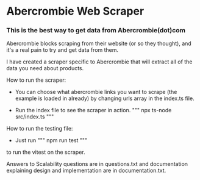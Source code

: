 # Abercrombie Web Scraper

### This is the best way to get data from Abercrombie(dot)com

Abercrombie blocks scraping from their website (or so they thought), and it's a real pain to try and get data from them. 

I have created a scraper specific to Abercrombie that will extract all of the data you need about products. 

How to run the scraper:
- You can choose what abercrombie links you want to scrape (the example is loaded in already) by changing urls array in the index.ts file.

- Run the index file to see the scraper in action. 
  """
    npx ts-node src/index.ts
  """


How to run the testing file:
- Just run 
"""
  npm run test
"""

to run the vitest on the scraper. 

Answers to Scalability questions are in questions.txt and documentation explaining design and implementation are in documentation.txt. 